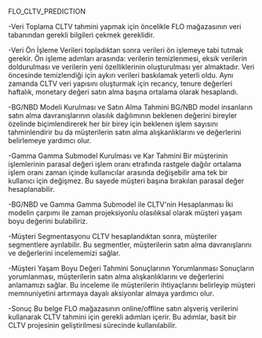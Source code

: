 FLO_CLTV_PREDICTION

-Veri Toplama
CLTV tahmini yapmak için öncelikle FLO mağazasının veri tabanından gerekli bilgileri çekmek gereklidir.

-Veri Ön İşleme
Verileri topladıktan sonra verileri ön işlemeye tabi tutmak gerekir. Ön işleme adımları arasında: verilerin temizlenmesi, eksik verilerin doldurulması ve verilerin yeni özelliklerinin oluşturulması yer almaktadır. 
Veri öncesinde temizlendiği için aykırı verileri baskılamak yeterli oldu. Aynı zamanda CLTV veri yapısını oluşturmak için recancy, tenure değerleri haftalık, monetary değeri satın alma başına ortalama olarak hesaplandı.

-BG/NBD Modeli Kurulması ve Satın Alma Tahmini
BG/NBD model insanların satın alma davranışlarının olasılık dağılımının beklenen değerini bireyler özelinde biçimlendirerek her bir birey için beklenen işlem sayısını tahminlendirir
bu da müşterilerin satın alma alışkanlıklarını ve değerlerini belirlemeye yardımcı olur.

-Gamma Gamma Submodel Kurulması ve Kar Tahmini
Bir müşterinin işlemlerinin parasal değeri işlem oranı etrafında rastgele dağılır ortalama işlem oranı zaman içinde kullanıcılar arasında değişebilir ama tek bir kullanıcı
için değişmez. Bu sayede müşteri başına bırakılan parasal değer hesaplanabilir.

-BG/NBD ve Gamma Gamma Submodel ile CLTV'nin Hesaplanması
İki modelin çarpımı ile zaman projeksiyonlu olasılıksal olarak müşteri yaşam boyu değerini bulabiliriz.

-Müşteri Segmentasyonu
CLTV hesaplandıktan sonra, müşteriler segmentlere ayrılabilir. Bu segmentler, müşterilerin satın alma davranışlarını ve değerlerini incelememizi sağlar.

-Müşteri Yaşam Boyu Değeri Tahmini Sonuçlarının Yorumlanması
Sonuçların yorumlanması, müşterilerin satın alma alışkanlıklarını ve değerlerini anlamamızı sağlar. Bu inceleme ile müşterilerin ihtiyaçlarını belirleyip müşteri memnuniyetini artırmaya dayalı aksiyonlar almaya yardımcı olur.

-Sonuç
Bu belge FLO mağazasının online/offline satın alşveriş verilerini kullanarak CLTV tahmini için gerekli adımları içerir. Bu adımlar, basit bir CLTV projesinin geliştirilmesi sürecinde kullanılabilir.

